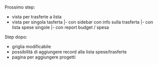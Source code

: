 Prossimo step:
- vista per trasferte a lista
- vista per singola tasferta 
  |- con sidebar con info sulla trasferta
  |- con lista spese singole
  |- con report budget / spesa

Step dopo:
- griglia modificabile
- possibilità di aggiungere record alla lista spese/trasferte
- pagina per aggiungere progetti